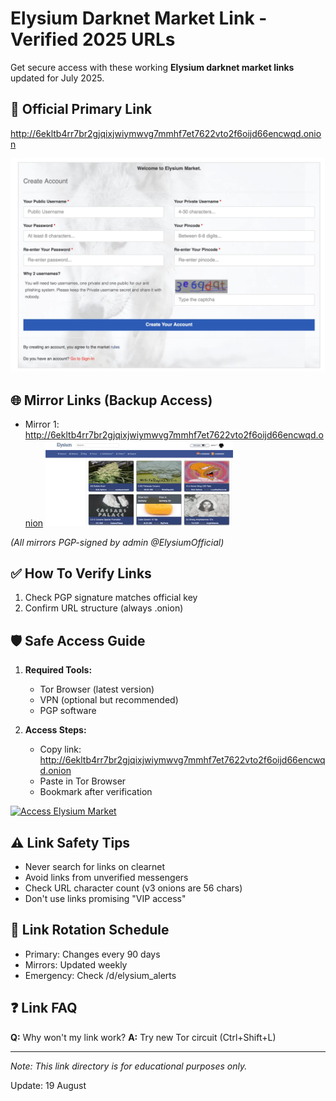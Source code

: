 # Elysium Darknet Market Link - Verified 2025 URLs

Get secure access with these working **Elysium darknet market links** updated for July 2025.

## 🔗 Official Primary Link
http://6ekltb4rr7br2gjqixjwiymwvg7mmhf7et7622vto2f6oijd66encwqd.onion

<a href="http://6ekltb4rr7br2gjqixjwiymwvg7mmhf7et7622vto2f6oijd66encwqd.onion"><img src="/media/progress.webp" alt="Elysium Login" style="max-width: 100%;"></a>

## 🌐 Mirror Links (Backup Access)
- Mirror 1: http://6ekltb4rr7br2gjqixjwiymwvg7mmhf7et7622vto2f6oijd66encwqd.onion
[<img src="/media/content.webp" width="300" alt="Elysium Market Interface Guide">](http://6ekltb4rr7br2gjqixjwiymwvg7mmhf7et7622vto2f6oijd66encwqd.onion)


*(All mirrors PGP-signed by admin @ElysiumOfficial)*

## ✅ How To Verify Links
1. Check PGP signature matches official key
2. Confirm URL structure (always .onion)

## 🛡️ Safe Access Guide
1. **Required Tools:**
   - Tor Browser (latest version)
   - VPN (optional but recommended)
   - PGP software

2. **Access Steps:**
   - Copy link: http://6ekltb4rr7br2gjqixjwiymwvg7mmhf7et7622vto2f6oijd66encwqd.onion
   - Paste in Tor Browser
   - Bookmark after verification

<a href="http://6ekltb4rr7br2gjqixjwiymwvg7mmhf7et7622vto2f6oijd66encwqd.onion"><img src="/media/access-button.png" alt="Access Elysium Market" style="max-width: 100%;"></a>

## ⚠️ Link Safety Tips
- Never search for links on clearnet
- Avoid links from unverified messengers
- Check URL character count (v3 onions are 56 chars)
- Don't use links promising "VIP access"

## 🔄 Link Rotation Schedule
- Primary: Changes every 90 days
- Mirrors: Updated weekly
- Emergency: Check /d/elysium_alerts

## ❓ Link FAQ
**Q:** Why won't my link work?
**A:** Try new Tor circuit (Ctrl+Shift+L)

---

*Note: This link directory is for educational purposes only.*

































Update:  19 August